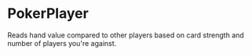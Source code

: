 # PokerPlayer
Reads hand value compared to other players based on card strength and number of players you're against.
